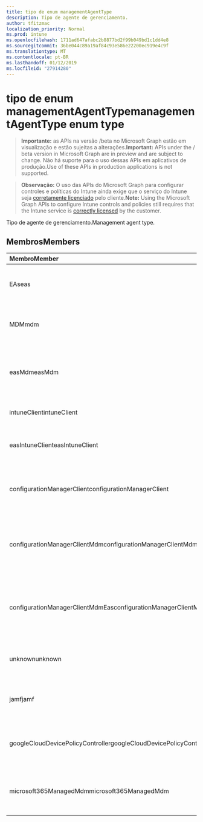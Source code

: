 ```yaml
---
title: tipo de enum managementAgentType
description: Tipo de agente de gerenciamento.
author: tfitzmac
localization_priority: Normal
ms.prod: intune
ms.openlocfilehash: 1711ad647afabc2b8877bd2f99b049bd1c1dd4e8
ms.sourcegitcommit: 36be044c89a19af84c93e586e22200ec919e4c9f
ms.translationtype: MT
ms.contentlocale: pt-BR
ms.lasthandoff: 01/12/2019
ms.locfileid: "27914280"
---
```

# <a name="managementagenttype-enum-type"></a><span data-ttu-id="c70f2-103">tipo de enum managementAgentType</span><span class="sxs-lookup"><span data-stu-id="c70f2-103">managementAgentType enum type</span></span>

> <span data-ttu-id="c70f2-104">**Importante:** as APIs na versão /beta no Microsoft Graph estão em visualização e estão sujeitas a alterações.</span><span class="sxs-lookup"><span data-stu-id="c70f2-104">**Important:** APIs under the / beta version in Microsoft Graph are in preview and are subject to change.</span></span> <span data-ttu-id="c70f2-105">Não há suporte para o uso dessas APIs em aplicativos de produção.</span><span class="sxs-lookup"><span data-stu-id="c70f2-105">Use of these APIs in production applications is not supported.</span></span>

> <span data-ttu-id="c70f2-106">**Observação:** O uso das APIs do Microsoft Graph para configurar controles e políticas do Intune ainda exige que o serviço do Intune seja [corretamente licenciado](https://go.microsoft.com/fwlink/?linkid=839381) pelo cliente.</span><span class="sxs-lookup"><span data-stu-id="c70f2-106">**Note:** Using the Microsoft Graph APIs to configure Intune controls and policies still requires that the Intune service is [correctly licensed](https://go.microsoft.com/fwlink/?linkid=839381) by the customer.</span></span>

<span data-ttu-id="c70f2-107">Tipo de agente de gerenciamento.</span><span class="sxs-lookup"><span data-stu-id="c70f2-107">Management agent type.</span></span>
## <a name="members"></a><span data-ttu-id="c70f2-108">Membros</span><span class="sxs-lookup"><span data-stu-id="c70f2-108">Members</span></span>
|<span data-ttu-id="c70f2-109">Membro</span><span class="sxs-lookup"><span data-stu-id="c70f2-109">Member</span></span>|<span data-ttu-id="c70f2-110">Valor</span><span class="sxs-lookup"><span data-stu-id="c70f2-110">Value</span></span>|<span data-ttu-id="c70f2-111">Descrição</span><span class="sxs-lookup"><span data-stu-id="c70f2-111">Description</span></span>|
|:---|:---|:---|
|<span data-ttu-id="c70f2-112">EAs</span><span class="sxs-lookup"><span data-stu-id="c70f2-112">eas</span></span>|<span data-ttu-id="c70f2-113">1</span><span class="sxs-lookup"><span data-stu-id="c70f2-113">1</span></span>|<span data-ttu-id="c70f2-114">O dispositivo é gerenciado pelo Exchange server.</span><span class="sxs-lookup"><span data-stu-id="c70f2-114">The device is managed by Exchange server.</span></span>|
|<span data-ttu-id="c70f2-115">MDM</span><span class="sxs-lookup"><span data-stu-id="c70f2-115">mdm</span></span>|<span data-ttu-id="c70f2-116">2</span><span class="sxs-lookup"><span data-stu-id="c70f2-116">2</span></span>|<span data-ttu-id="c70f2-117">O dispositivo é gerenciado pelo MDM. Intune</span><span class="sxs-lookup"><span data-stu-id="c70f2-117">The device is managed by Intune MDM.</span></span>|
|<span data-ttu-id="c70f2-118">easMdm</span><span class="sxs-lookup"><span data-stu-id="c70f2-118">easMdm</span></span>|<span data-ttu-id="c70f2-119">3</span><span class="sxs-lookup"><span data-stu-id="c70f2-119">3</span></span>|<span data-ttu-id="c70f2-120">O dispositivo é gerenciado pelo Exchange server e MDM de Intune.</span><span class="sxs-lookup"><span data-stu-id="c70f2-120">The device is managed by both Exchange server and Intune MDM.</span></span>|
|<span data-ttu-id="c70f2-121">intuneClient</span><span class="sxs-lookup"><span data-stu-id="c70f2-121">intuneClient</span></span>|<span data-ttu-id="c70f2-122">4</span><span class="sxs-lookup"><span data-stu-id="c70f2-122">4</span></span>|<span data-ttu-id="c70f2-123">Cliente Intune gerenciados.</span><span class="sxs-lookup"><span data-stu-id="c70f2-123">Intune client managed.</span></span>|
|<span data-ttu-id="c70f2-124">easIntuneClient</span><span class="sxs-lookup"><span data-stu-id="c70f2-124">easIntuneClient</span></span>|<span data-ttu-id="c70f2-125">5</span><span class="sxs-lookup"><span data-stu-id="c70f2-125">5</span></span>|<span data-ttu-id="c70f2-126">O dispositivo está EAS Intune cliente e dual gerenciado.</span><span class="sxs-lookup"><span data-stu-id="c70f2-126">The device is EAS and Intune client dual managed.</span></span>|
|<span data-ttu-id="c70f2-127">configurationManagerClient</span><span class="sxs-lookup"><span data-stu-id="c70f2-127">configurationManagerClient</span></span>|<span data-ttu-id="c70f2-128">8</span><span class="sxs-lookup"><span data-stu-id="c70f2-128">8</span></span>|<span data-ttu-id="c70f2-129">O dispositivo é gerenciado pelo Gerenciador de configuração.</span><span class="sxs-lookup"><span data-stu-id="c70f2-129">The device is managed by Configuration Manager.</span></span>|
|<span data-ttu-id="c70f2-130">configurationManagerClientMdm</span><span class="sxs-lookup"><span data-stu-id="c70f2-130">configurationManagerClientMdm</span></span>|<span data-ttu-id="c70f2-131">10</span><span class="sxs-lookup"><span data-stu-id="c70f2-131">10</span></span>|<span data-ttu-id="c70f2-132">O dispositivo é gerenciado pelo Gerenciador de configuração e MDM.</span><span class="sxs-lookup"><span data-stu-id="c70f2-132">The device is managed by Configuration Manager and MDM.</span></span>|
|<span data-ttu-id="c70f2-133">configurationManagerClientMdmEas</span><span class="sxs-lookup"><span data-stu-id="c70f2-133">configurationManagerClientMdmEas</span></span>|<span data-ttu-id="c70f2-134">11</span><span class="sxs-lookup"><span data-stu-id="c70f2-134">11</span></span>|<span data-ttu-id="c70f2-135">O dispositivo é gerenciado pelo Gerenciador de configuração, MDM e Eas.</span><span class="sxs-lookup"><span data-stu-id="c70f2-135">The device is managed by Configuration Manager, MDM and Eas.</span></span>|
|<span data-ttu-id="c70f2-136">unknown</span><span class="sxs-lookup"><span data-stu-id="c70f2-136">unknown</span></span>|<span data-ttu-id="c70f2-137">16</span><span class="sxs-lookup"><span data-stu-id="c70f2-137">16</span></span>|<span data-ttu-id="c70f2-138">Tipo de agente de gerenciamento desconhecido.</span><span class="sxs-lookup"><span data-stu-id="c70f2-138">Unknown management agent type.</span></span>|
|<span data-ttu-id="c70f2-139">jamf</span><span class="sxs-lookup"><span data-stu-id="c70f2-139">jamf</span></span>|<span data-ttu-id="c70f2-140">32</span><span class="sxs-lookup"><span data-stu-id="c70f2-140">32</span></span>|<span data-ttu-id="c70f2-141">Os atributos de dispositivo são buscados no Jamf.</span><span class="sxs-lookup"><span data-stu-id="c70f2-141">The device attributes are fetched from Jamf.</span></span>|
|<span data-ttu-id="c70f2-142">googleCloudDevicePolicyController</span><span class="sxs-lookup"><span data-stu-id="c70f2-142">googleCloudDevicePolicyController</span></span>|<span data-ttu-id="c70f2-143">64</span><span class="sxs-lookup"><span data-stu-id="c70f2-143">64</span></span>|<span data-ttu-id="c70f2-144">O dispositivo é gerenciado por CloudDPC do Google.</span><span class="sxs-lookup"><span data-stu-id="c70f2-144">The device is managed by Google's CloudDPC.</span></span>|
|<span data-ttu-id="c70f2-145">microsoft365ManagedMdm</span><span class="sxs-lookup"><span data-stu-id="c70f2-145">microsoft365ManagedMdm</span></span>|<span data-ttu-id="c70f2-146">258</span><span class="sxs-lookup"><span data-stu-id="c70f2-146">258</span></span>|<span data-ttu-id="c70f2-147">Este dispositivo é gerenciado pelo Microsoft 365 através de Intune.</span><span class="sxs-lookup"><span data-stu-id="c70f2-147">This device is managed by Microsoft 365 through Intune.</span></span>|





